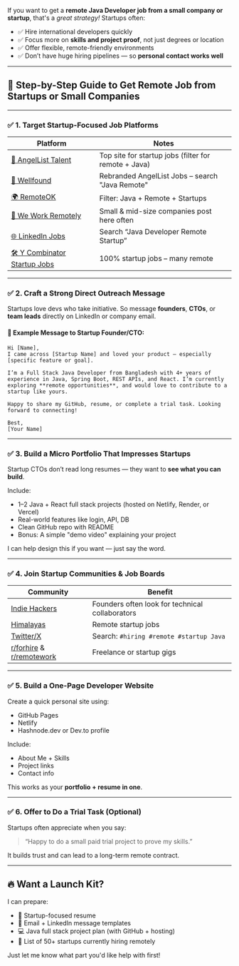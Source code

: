 If you want to get a **remote Java Developer job from a small company or startup**, that's a *great strategy!* Startups often:

* ✅ Hire international developers quickly
* ✅ Focus more on **skills and project proof**, not just degrees or location
* ✅ Offer flexible, remote-friendly environments
* ✅ Don’t have huge hiring pipelines — so **personal contact works well**

---

## 🎯 Step-by-Step Guide to Get Remote Job from Startups or Small Companies

---

### ✅ 1. **Target Startup-Focused Job Platforms**

| Platform                                                          | Notes                                                |
| ----------------------------------------------------------------- | ---------------------------------------------------- |
| [🌱 AngelList Talent](https://angel.co/)                          | Top site for startup jobs (filter for remote + Java) |
| [🚀 Wellfound](https://wellfound.com/jobs)                        | Rebranded AngelList Jobs – search "Java Remote"      |
| [🌍 RemoteOK](https://remoteok.com/)                              | Filter: Java + Remote + Startups                     |
| [💼 We Work Remotely](https://weworkremotely.com/)                | Small & mid-size companies post here often           |
| [🌐 LinkedIn Jobs](https://linkedin.com/jobs)                     | Search “Java Developer Remote Startup”               |
| [🛠️ Y Combinator Startup Jobs](https://www.ycombinator.com/jobs) | 100% startup jobs – many remote                      |

---

### ✅ 2. **Craft a Strong Direct Outreach Message**

Startups love devs who take initiative. So message **founders**, **CTOs**, or **team leads** directly on LinkedIn or company email.

#### 📩 Example Message to Startup Founder/CTO:

```text
Hi [Name],  
I came across [Startup Name] and loved your product — especially [specific feature or goal].  

I’m a Full Stack Java Developer from Bangladesh with 4+ years of experience in Java, Spring Boot, REST APIs, and React. I’m currently exploring **remote opportunities**, and would love to contribute to a startup like yours.  

Happy to share my GitHub, resume, or complete a trial task. Looking forward to connecting!

Best,  
[Your Name]
```

---

### ✅ 3. **Build a Micro Portfolio That Impresses Startups**

Startup CTOs don’t read long resumes — they want to **see what you can build**.

Include:

* 1–2 Java + React full stack projects (hosted on Netlify, Render, or Vercel)
* Real-world features like login, API, DB
* Clean GitHub repo with README
* Bonus: A simple "demo video" explaining your project

I can help design this if you want — just say the word.

---

### ✅ 4. **Join Startup Communities & Job Boards**

| Community                                                                                           | Benefit                                         |
| --------------------------------------------------------------------------------------------------- | ----------------------------------------------- |
| [Indie Hackers](https://www.indiehackers.com/)                                                      | Founders often look for technical collaborators |
| [Himalayas](https://himalayas.app/jobs)                                                             | Remote startup jobs                             |
| [Twitter/X](https://twitter.com/)                                                                   | Search: `#hiring #remote #startup Java`         |
| [r/forhire](https://www.reddit.com/r/forhire) & [r/remotework](https://www.reddit.com/r/remotework) | Freelance or startup gigs                       |

---

### ✅ 5. **Build a One-Page Developer Website**

Create a quick personal site using:

* GitHub Pages
* Netlify
* Hashnode.dev or Dev.to profile

Include:

* About Me + Skills
* Project links
* Contact info

This works as your **portfolio + resume in one**.

---

### ✅ 6. **Offer to Do a Trial Task (Optional)**

Startups often appreciate when you say:

> “Happy to do a small paid trial project to prove my skills.”

It builds trust and can lead to a long-term remote contract.

---

## 🔥 Want a Launch Kit?

I can prepare:

* 💼 Startup-focused resume
* 📩 Email + LinkedIn message templates
* 💻 Java full stack project plan (with GitHub + hosting)
* 🎯 List of 50+ startups currently hiring remotely

Just let me know what part you'd like help with first!
